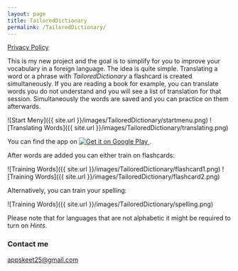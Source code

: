 ```yaml
---
layout: page
title: TailoredDictionary
permalink: /TailoredDictionary/
---
```


[Privacy Policy](/PrivacyPolicy/)

This is my new project and the goal is to simplify for you to improve your vocabulary in a foreign language. The idea is quite simple. Translating a word or a phrase with *TailoredDictionary* a flashcard is created simultaneously. If you are reading a book for example, you can translate words you do not understand and you will see a list of translation for that session. Simultaneously the words are saved and you can practice on them afterwards. 

![Start Meny]({{ site.url }}/images/TailoredDictionary/startmenu.png)
![Translating Words]({{ site.url }}/images/TailoredDictionary/translating.png)

You can find the app on <a href="https://play.google.com/store/apps/details?id=com.erikbylow.tailoreddictfire">
  <img alt="Get it on Google Play"
       src="https://developer.android.com/images/brand/en_generic_rgb_wo_45.png" />
</a>.


After words are added you can either train on flashcards:

![Training Words]({{ site.url }}/images/TailoredDictionary/flashcard1.png)
![Training Words]({{ site.url }}/images/TailoredDictionary/flashcard2.png)

Alternatively, you can train your spelling:

![Training Words]({{ site.url }}/images/TailoredDictionary/spelling.png)

Please note that for languages that are not alphabetic it might be required to turn on *Hints*.


### Contact me

[appskeet25@gmail.com](mailto:appskeet25@gmail.com)